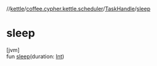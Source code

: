 //[kettle](../../../index.md)/[coffee.cypher.kettle.scheduler](../index.md)/[TaskHandle](index.md)/[sleep](sleep.md)

# sleep

[jvm]\
fun [sleep](sleep.md)(duration: [Int](https://kotlinlang.org/api/latest/jvm/stdlib/kotlin/-int/index.html))

